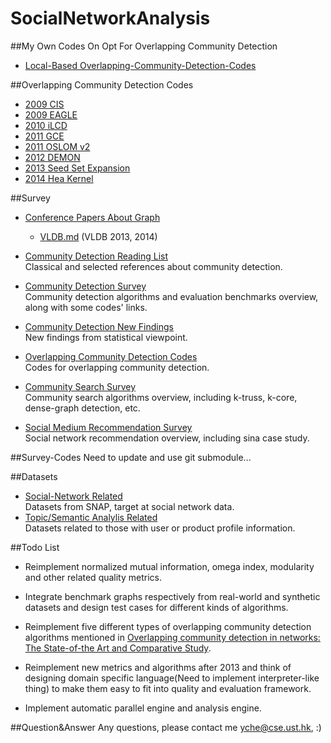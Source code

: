 # SocialNetworkAnalysis
##My Own Codes On Opt For Overlapping Community Detection
- [Local-Based Overlapping-Community-Detection-Codes](./Codes-Yche)

##Overlapping Community Detection Codes
- [2009 CIS](./Overlapping-Community-Detection/2009-Connected-Iterative-Scan)   
- [2009 EAGLE](./Overlapping-Community-Detection/2009-EAGLE)  
- [2010 iLCD](./Overlapping-Community-Detection/2010-iLCD)  
- [2011 GCE](./Overlapping-Community-Detection/2011-GCE)  
- [2011 OSLOM v2](./Overlapping-Community-Detection/2011-GCE)  
- [2012 DEMON](./Overlapping-Community-Detection/2012-DEMON)
- [2013 Seed Set Expansion](./Overlapping-Community-Detection/2013-Seed-Set-Expansion)  
- [2014 Hea Kernel](./Overlapping-Community-Detection/2014-Heat-Kernel)  

##Survey
- [Conference Papers About Graph](./Survey/Conference-Papers-About-Graph)  
	- [VLDB.md](./Survey/Conference-Papers-About-Graph/VLDB.md) (VLDB 2013, 2014)  

- [Community Detection Reading List](./Survey/Community-Detection-Reading-List.md)  
	Classical and selected references about community detection.  

- [Community Detection Survey](./Survey/Community-Detection-Survey.md)  
	Community detection algorithms and evaluation benchmarks overview, along with some codes' links.  

- [Community Detection New Findings](./Survey/Community-Detection-New-Findings.md)    
	New findings from statistical viewpoint.  

- [Overlapping Community Detection Codes](./Survey/Overlapping-Community-Detection-Codes.md)  
	Codes for overlapping community detection.

- [Community Search Survey](./Survey/Community-Search-Survey.md)  
	Community search algorithms overview, including k-truss, k-core, dense-graph detection, etc.  

- [Social Medium Recommendation Survey](./Survey/Social-Media-Recommendation.md)  
	Social network recommendation overview, including sina case study.  

##Survey-Codes
Need to update and use git submodule...

##Datasets
- [Social-Network Related](./Dataset/social_network)    
  Datasets from SNAP, target at social network data.  
- [Topic/Semantic Analylis Related](./Dataset/TopicOrSemanticAnalylis)    
	Datasets related to those with user or product profile information.  

##Todo List
- Reimplement normalized mutual information, omega index, modularity and other related quality metrics.  

- Integrate benchmark graphs respectively from real-world and synthetic datasets and design test cases for different kinds of algorithms.  

- Reimplement five different types of overlapping community detection algorithms mentioned in [Overlapping community detection in networks: The State-of-the Art and Comparative Study](http://dl.acm.org/citation.cfm?id=2501657).  

- Reimplement new metrics and algorithms after 2013 and think of designing domain specific language(Need to implement interpreter-like thing) to make them easy to fit into quality and evaluation framework.  

- Implement automatic parallel engine and analysis engine.  

##Question&Answer
Any questions, please contact me yche@cse.ust.hk, :)
